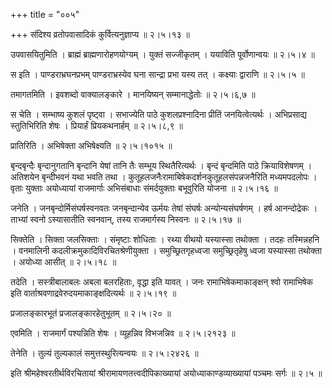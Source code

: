 +++
title = "००५"

+++
संदिश्य व्रतोपवासादिकं कुर्वित्यनुज्ञाप्य  ॥  २।५।१३  ॥   

  

उपवासयितुमिति । ब्राह्मं ब्राह्मणारोहणयोग्यम् । युक्तं सज्जीकृतम् । ययाविति पूर्वोणान्वयः  ॥  २।५।४  ॥   

  

स इति । पाण्डराभ्रघनप्रभम् पाण्डराभ्रस्येव घना सान्द्रा प्रभा यस्य तत् । कक्ष्याः द्वाराणि  ॥  २।५।५  ॥   

  

तमागतमिति । इवशब्दो वाक्यालङ्कारे । मानयिष्यन् सम्मानाद्धेतोः  ॥  २।५।६,७  ॥   

  

स चेति । सम्भाष्य कुशलं पृष्ट्वा । सभाज्येति पाठे कुशलप्रश्नादिना प्रीतिं जनयित्वेत्यर्थः । अभिप्रसाद्य स्तुतिभिरिति शेषः । प्रियार्हं प्रियकथनार्हम्  ॥  २।५।८,९  ॥   

  

प्रातिरिति । अभिषेक्ता अभिषेक्ष्यति  ॥  २।५।१०१५  ॥   

  

बृन्दबृन्दैः बृन्दानुगतानि बृन्दानि येषां तानि तैः सम्भूय स्थितैरित्यर्थः । बृन्दं बृन्दमिति पाठे क्रियाविशेषणम् । अतिशयेन बृन्दीभवनं यथा भवति तथा । कुतूहलजनैःरामाबिषेकदर्शनकुतूहलसंपन्नजनैरिति मध्यमपदलोपः । वृताः युक्ताः अयोध्यायां राजमार्गाः अभिसंबाधाः संमर्दयुक्ताः बभूवुरिति योजना  ॥  २।५।१६  ॥   

  

जनेति । जनबृन्दोर्मिसंघर्षस्वनवतः जनबृन्दान्येव ऊर्मयः तेषां संघर्षः अन्योन्यसंघर्षणम् । हर्ष आनन्दोद्रेकः । ताभ्यां स्वनो ऽस्यासातीति स्वनवान्, तस्य राजमार्गस्य निस्वनः  ॥  २।५।१७  ॥   

  

सिक्तेति । सिक्ता जलसिक्ताः । संमृष्टाः शोधिताः । रथ्या वीथयो यस्यास्सा तथोक्ता । तदहः तस्मिन्नहनि । वनमालिनी कदलीक्रमुकादिविरचितश्रेणीयुक्ता । समुच्छ्रितगृहध्वजा समुच्छ्रितृहेषु ध्वजा यस्यास्सा तथोक्ता । अयोध्या आसीत्  ॥  २।५।१८  ॥   

  

तदेति । सस्त्रीबालाबलः अबला बलरहिताः, वृद्धा इति यावत् । जनः रामाभिषेकमाकाङ्क्षन् श्वो रामाभिषेक इति वार्ताश्रवणाद्रवेरुदयमाकाङ्क्षदित्यर्थः  ॥  २।५।१९  ॥   

  

प्रजालङ्कारभूतं प्रजालङ्कारहेतुभूतम्  ॥  २।५।२०  ॥   

  

एवमिति । राजमार्गं पश्यन्निति शेषः । व्यूहन्निव विभजन्निव  ॥  २।५।२१२३  ॥   

  

तेनेति । तुल्यं तुल्यकालं समुत्तस्थुरित्यन्वयः  ॥  २।५।२४२६  ॥   

  

इति श्रीमहेश्वरतीर्थविरचितायां श्रीरामायणतत्त्वदीपिकाख्यायां अयोध्याकाण्डव्याख्यायां पञ्चमः सर्गः  ॥  २।५  ॥   

  

  

